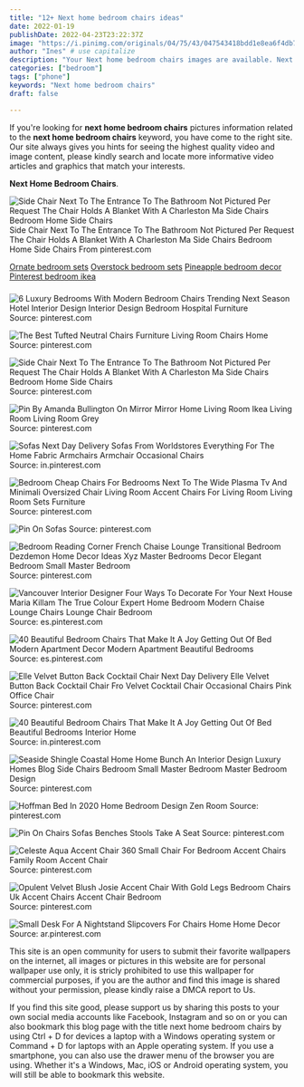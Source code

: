 ```yaml
---
title: "12+ Next home bedroom chairs ideas"
date: 2022-01-19
publishDate: 2022-04-23T23:22:37Z
image: "https://i.pinimg.com/originals/04/75/43/047543418bdd1e8ea6f4db76e009e72e.jpg"
author: "Ines" # use capitalize
description: "Your Next home bedroom chairs images are available. Next home bedroom chairs are a topic that is being searched for and liked by netizens today. You can Download the Next home bedroom chairs files here. Download all free photos."
categories: ["bedroom"]
tags: ["phone"]
keywords: "Next home bedroom chairs"
draft: false

---
```


If you're looking for **next home bedroom chairs** pictures information related to the **next home bedroom chairs** keyword, you have come to the right  site.  Our site always  gives you  hints  for seeing  the highest  quality video and image  content, please kindly search and locate more informative video articles and graphics  that match your interests.

**Next Home Bedroom Chairs**. 

![Side Chair Next To The Entrance To The Bathroom Not Pictured Per Request The Chair Holds A Blanket With A Charleston Ma Side Chairs Bedroom Home Side Chairs](https://i.pinimg.com/originals/b4/fb/0c/b4fb0c30bd0c370d74e938e43ff24443.jpg "Side Chair Next To The Entrance To The Bathroom Not Pictured Per Request The Chair Holds A Blanket With A Charleston Ma Side Chairs Bedroom Home Side Chairs")
Side Chair Next To The Entrance To The Bathroom Not Pictured Per Request The Chair Holds A Blanket With A Charleston Ma Side Chairs Bedroom Home Side Chairs From pinterest.com

[Ornate bedroom sets](/ornate-bedroom-sets/)
[Overstock bedroom sets](/overstock-bedroom-sets/)
[Pineapple bedroom decor](/pineapple-bedroom-decor/)
[Pinterest bedroom ikea](/pinterest-bedroom-ikea/)



### 

 


![6 Luxury Bedrooms With Modern Bedroom Chairs Trending Next Season Hotel Interior Design Interior Design Bedroom Hospital Furniture](https://i.pinimg.com/originals/11/90/c3/1190c38bb19036ab438e480dd6e6f31c.jpg "6 Luxury Bedrooms With Modern Bedroom Chairs Trending Next Season Hotel Interior Design Interior Design Bedroom Hospital Furniture")
Source: pinterest.com

 

![The Best Tufted Neutral Chairs Furniture Living Room Chairs Home](https://i.pinimg.com/736x/07/9c/67/079c67b3967e51eaee6cec50d62b259a--living-room-accent-chairs-tuffed-sofa-living-room.jpg "The Best Tufted Neutral Chairs Furniture Living Room Chairs Home")
Source: pinterest.com

 

![Side Chair Next To The Entrance To The Bathroom Not Pictured Per Request The Chair Holds A Blanket With A Charleston Ma Side Chairs Bedroom Home Side Chairs](https://i.pinimg.com/originals/b4/fb/0c/b4fb0c30bd0c370d74e938e43ff24443.jpg "Side Chair Next To The Entrance To The Bathroom Not Pictured Per Request The Chair Holds A Blanket With A Charleston Ma Side Chairs Bedroom Home Side Chairs")
Source: pinterest.com

 

![Pin By Amanda Bullington On Mirror Mirror Home Living Room Ikea Living Room Living Room Grey](https://i.pinimg.com/originals/da/b1/a6/dab1a6cd151e5417109e5ef78e9d382f.jpg "Pin By Amanda Bullington On Mirror Mirror Home Living Room Ikea Living Room Living Room Grey")
Source: pinterest.com

 

![Sofas Next Day Delivery Sofas From Worldstores Everything For The Home Fabric Armchairs Armchair Occasional Chairs](https://i.pinimg.com/originals/d7/a1/3e/d7a13e1751654f57d4ef0fb844304d3e.jpg "Sofas Next Day Delivery Sofas From Worldstores Everything For The Home Fabric Armchairs Armchair Occasional Chairs")
Source: in.pinterest.com

 

![Bedroom Cheap Chairs For Bedrooms Next To The Wide Plasma Tv And Minimali Oversized Chair Living Room Accent Chairs For Living Room Living Room Sets Furniture](https://i.pinimg.com/originals/74/17/c0/7417c0cfe2ea567d14d346553af253c8.jpg "Bedroom Cheap Chairs For Bedrooms Next To The Wide Plasma Tv And Minimali Oversized Chair Living Room Accent Chairs For Living Room Living Room Sets Furniture")
Source: pinterest.com

 

![Pin On Sofas](https://i.pinimg.com/736x/da/e9/96/dae9961ec50e60c8bcd14f2dcf523a35.jpg "Pin On Sofas")
Source: pinterest.com

 

![Bedroom Reading Corner French Chaise Lounge Transitional Bedroom Dezdemon Home Decor Ideas Xyz Master Bedrooms Decor Elegant Bedroom Small Master Bedroom](https://i.pinimg.com/564x/7b/94/c1/7b94c14a8e6326074c4784ef3688ff18--chaise-lounge-bedroom-chaise-lounges.jpg "Bedroom Reading Corner French Chaise Lounge Transitional Bedroom Dezdemon Home Decor Ideas Xyz Master Bedrooms Decor Elegant Bedroom Small Master Bedroom")
Source: pinterest.com

 

![Vancouver Interior Designer Four Ways To Decorate For Your Next House Maria Killam The True Colour Expert Home Bedroom Modern Chaise Lounge Chairs Lounge Chair Bedroom](https://i.pinimg.com/originals/2b/17/c9/2b17c92a58ed7f1a8713a7f65dda8046.jpg "Vancouver Interior Designer Four Ways To Decorate For Your Next House Maria Killam The True Colour Expert Home Bedroom Modern Chaise Lounge Chairs Lounge Chair Bedroom")
Source: es.pinterest.com

 

![40 Beautiful Bedroom Chairs That Make It A Joy Getting Out Of Bed Modern Apartment Decor Modern Apartment Beautiful Bedrooms](https://i.pinimg.com/originals/30/d8/46/30d8466bad09356c444dbc8b191d7c0a.jpg "40 Beautiful Bedroom Chairs That Make It A Joy Getting Out Of Bed Modern Apartment Decor Modern Apartment Beautiful Bedrooms")
Source: es.pinterest.com

 

![Elle Velvet Button Back Cocktail Chair Next Day Delivery Elle Velvet Button Back Cocktail Chair Fro Velvet Cocktail Chair Occasional Chairs Pink Office Chair](https://i.pinimg.com/originals/93/3a/03/933a030be7c8a699c6eebb826b2d33d7.jpg "Elle Velvet Button Back Cocktail Chair Next Day Delivery Elle Velvet Button Back Cocktail Chair Fro Velvet Cocktail Chair Occasional Chairs Pink Office Chair")
Source: pinterest.com

 

![40 Beautiful Bedroom Chairs That Make It A Joy Getting Out Of Bed Beautiful Bedrooms Interior Home](https://i.pinimg.com/736x/46/9f/84/469f84cfbc3adf719ff236690df33dc0.jpg "40 Beautiful Bedroom Chairs That Make It A Joy Getting Out Of Bed Beautiful Bedrooms Interior Home")
Source: in.pinterest.com

 

![Seaside Shingle Coastal Home Home Bunch An Interior Design Luxury Homes Blog Side Chairs Bedroom Small Master Bedroom Master Bedroom Design](https://i.pinimg.com/736x/d4/40/7c/d4407cea4c6e3ff2659dec0904483157--master-bedroom-chairs-master-bedrooms.jpg "Seaside Shingle Coastal Home Home Bunch An Interior Design Luxury Homes Blog Side Chairs Bedroom Small Master Bedroom Master Bedroom Design")
Source: pinterest.com

 

![Hoffman Bed In 2020 Home Bedroom Design Zen Room](https://i.pinimg.com/originals/af/a5/9a/afa59a03c0a565cd4f75354d4b017826.png "Hoffman Bed In 2020 Home Bedroom Design Zen Room")
Source: pinterest.com

 

![Pin On Chairs Sofas Benches Stools Take A Seat](https://i.pinimg.com/originals/e8/ce/3f/e8ce3f33166683504faba53a929eb6a9.jpg "Pin On Chairs Sofas Benches Stools Take A Seat")
Source: pinterest.com

 

![Celeste Aqua Accent Chair 360 Small Chair For Bedroom Accent Chairs Family Room Accent Chair](https://i.pinimg.com/736x/f7/6a/8e/f76a8e0e46078a91cfd9085a7421a5af.jpg "Celeste Aqua Accent Chair 360 Small Chair For Bedroom Accent Chairs Family Room Accent Chair")
Source: pinterest.com

 

![Opulent Velvet Blush Josie Accent Chair With Gold Legs Bedroom Chairs Uk Accent Chairs Accent Chair Bedroom](https://i.pinimg.com/originals/14/43/59/1443593520e86a2344d6f03a534d848a.png "Opulent Velvet Blush Josie Accent Chair With Gold Legs Bedroom Chairs Uk Accent Chairs Accent Chair Bedroom")
Source: pinterest.com

 

![Small Desk For A Nightstand Slipcovers For Chairs Home Home Decor](https://i.pinimg.com/originals/04/75/43/047543418bdd1e8ea6f4db76e009e72e.jpg "Small Desk For A Nightstand Slipcovers For Chairs Home Home Decor")
Source: ar.pinterest.com

 

This site is an open community for users to submit their favorite wallpapers on the internet, all images or pictures in this website are for personal wallpaper use only, it is stricly prohibited to use this wallpaper for commercial purposes, if you are the author and find this image is shared without your permission, please kindly raise a DMCA report to Us.

If you find this site good, please support us by sharing this posts to your own social media accounts like Facebook, Instagram and so on or you can also bookmark this blog page with the title next home bedroom chairs by using Ctrl + D for devices a laptop with a Windows operating system or Command + D for laptops with an Apple operating system. If you use a smartphone, you can also use the drawer menu of the browser you are using. Whether it's a Windows, Mac, iOS or Android operating system, you will still be able to bookmark this website.
